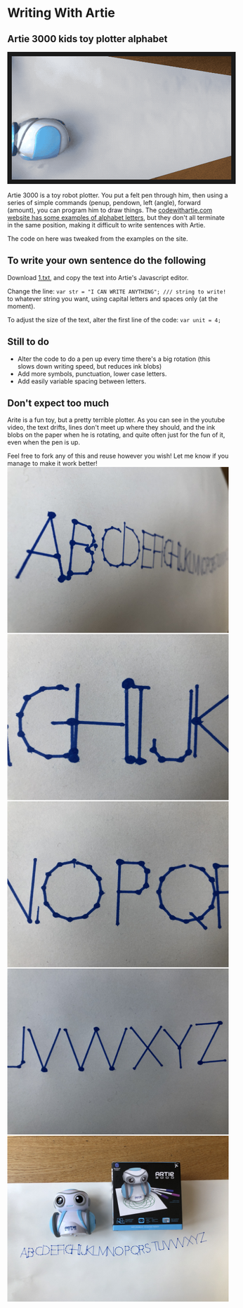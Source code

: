 # Writing With Artie
## Artie 3000 kids toy plotter alphabet 

<a href="http://www.youtube.com/watch?feature=player_embedded&v=hhNQT3TzD9M" target="_blank"><img src="https://raw.githubusercontent.com/tomhannen/writing-with-artie/main/artie%20gif.gif" 
alt="youtube video showing Artie writing" width="500" border="10" /></a>

Artie 3000 is a toy robot plotter. 
You put a felt pen through him, then using a series of simple commands (penup, pendown, left (angle), forward (amount), you can program him to draw things.
The [codewithartie.com website has some examples of alphabet letters](https://codewithartie.com/downloads.html#UI-instructions), but they don't all terminate in the same position, making it difficult to write sentences with Artie.

The code on here was tweaked from the examples on the site.

## To write your own sentence do the following

Download [1.txt](https://github.com/tomhannen/writing-with-artie/blob/main/1.txt), and copy the text into Artie's Javascript editor.

Change the line:
`var str = "I CAN WRITE ANYTHING"; /// string to write!`
to whatever string you want, using capital letters and spaces only (at the moment).

To adjust the size of the text, alter the first line of the code:
`var unit = 4;`

## Still to do

* Alter the code to do a pen up every time there's a big rotation (this slows down writing speed, but reduces ink blobs)
* Add more symbols, punctuation, lower case letters.
* Add easily variable spacing between letters.

## Don't expect too much
Arite is a fun toy, but a pretty terrible plotter. As you can see in the youtube video, the text drifts, lines don't meet up where they should, and the ink blobs on the paper when he is rotating, and quite often just for the fun of it, even when the pen is up.

Feel free to fork any of this and reuse however you wish!  Let me know if you manage to make it work better!
<img src = "https://github.com/tomhannen/writing-with-artie/blob/main/media/IMG_7221.JPG">
<img src = "https://github.com/tomhannen/writing-with-artie/blob/main/media/IMG_7222.JPG">
<img src = "https://github.com/tomhannen/writing-with-artie/blob/main/media/IMG_7223.JPG">
<img src = "https://github.com/tomhannen/writing-with-artie/blob/main/media/IMG_7224.JPG">
<img src = "https://github.com/tomhannen/writing-with-artie/blob/main/media/thumb.jpg">






